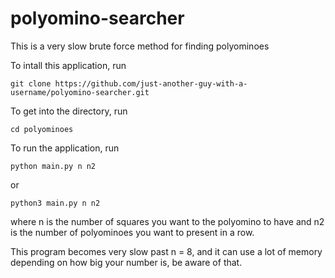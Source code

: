 # polyomino-searcher

This is a very slow brute force method for finding polyominoes

To intall this application, run

```git clone https://github.com/just-another-guy-with-a-username/polyomino-searcher.git```

To get into the directory, run

```cd polyominoes```

To run the application, run

```python main.py n n2```

or

```python3 main.py n n2```

where n is the number of squares you want to the polyomino to have and n2 is the number of polyominoes you want to present in a row.

This program becomes very slow past n = 8, and it can use a lot of memory depending on how big your number is, be aware of that.
